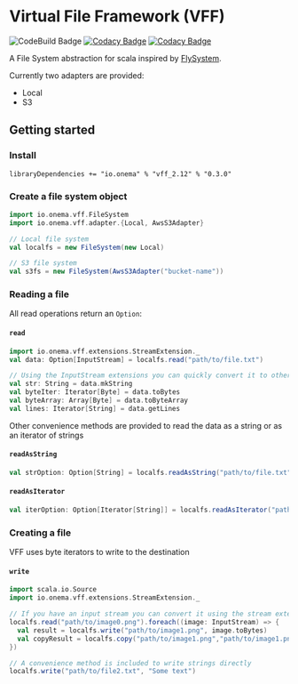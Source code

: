 Virtual File Framework (VFF)
============================
![CodeBuild Badge](https://codebuild.us-east-1.amazonaws.com/badges?uuid=eyJlbmNyeXB0ZWREYXRhIjoidm0yYnR4Nys0emNZZSsrU0M4eGdIK0NsVkVDS2tnWTFmdFVONERrS20vUmMwcndzVVpCdVBGZngwa2JwaUN4WnlMUWlZd0RlanZLb243V20rd0pvRVNnPSIsIml2UGFyYW1ldGVyU3BlYyI6Ind5M3ZFK2xzcXh6MUZ5eVEiLCJtYXRlcmlhbFNldFNlcmlhbCI6MX0%3D&branch=master)
[![Codacy Badge](https://api.codacy.com/project/badge/Grade/3e8dec3ddf8b4728b7e1cebae9fba8e6)](https://www.codacy.com?utm_source=github.com&amp;utm_medium=referral&amp;utm_content=onema/VFF&amp;utm_campaign=Badge_Grade)
[![Codacy Badge](https://api.codacy.com/project/badge/Grade/3e8dec3ddf8b4728b7e1cebae9fba8e6)](https://www.codacy.com?utm_source=github.com&amp;utm_medium=referral&amp;utm_content=onema/VFF&amp;utm_campaign=Badge_Coverage)

A File System abstraction for scala inspired by [FlySystem](https://flysystem.thephpleague.com/docs/).

Currently two adapters are provided:
* Local
* S3

## Getting started

### Install
```
libraryDependencies += "io.onema" % "vff_2.12" % "0.3.0"
```

### Create a file system object
```scala
import io.onema.vff.FileSystem
import io.onema.vff.adapter.{Local, AwsS3Adapter}

// Local file system
val localfs = new FileSystem(new Local)

// S3 file system
val s3fs = new FileSystem(AwsS3Adapter("bucket-name"))
```
### Reading a file
All read operations return an `Option`:

#### `read`
```scala
import io.onema.vff.extensions.StreamExtension._
val data: Option[InputStream] = localfs.read("path/to/file.txt")

// Using the InputStream extensions you can quickly convert it to other types
val str: String = data.mkString
val byteIter: Iterator[Byte] = data.toBytes
val byteArray: Array[Byte] = data.toByteArray
val lines: Iterator[String] = data.getLines
```
Other convenience methods are provided to read the data as a string or as an iterator of strings

#### `readAsString`
```scala
val strOption: Option[String] = localfs.readAsString("path/to/file.txt")
```

#### `readAsIterator`
```scala
val iterOption: Option[Iterator[String]] = localfs.readAsIterator("path/to/file.txt")
```

### Creating a file

VFF uses byte iterators to write to the destination

#### `write`
```scala
import scala.io.Source
import io.onema.vff.extensions.StreamExtension._

// If you have an input stream you can convert it using the stream extensions
localfs.read("path/to/image0.png").foreach((image: InputStream) => {
  val result = localfs.write("path/to/image1.png", image.toBytes)
  val copyResult = localfs.copy("path/to/image1.png","path/to/image1.png")
})

// A convenience method is included to write strings directly
localfs.write("path/to/file2.txt", "Some text")
``` 
